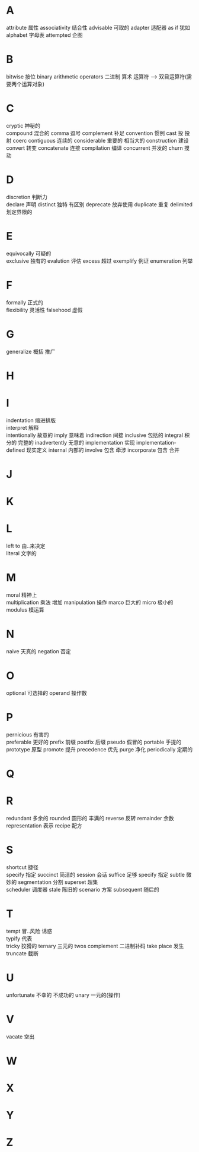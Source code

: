 # A
attribute 属性
associativity 结合性
advisable 可取的
adapter 适配器
as if 犹如
alphabet 字母表
attempted 企图

# B
bitwise 按位
binary arithmetic operators 二进制 算术 运算符 --> 双目运算符(需要两个运算对象)

# C 
cryptic 神秘的  
compound 混合的
comma 逗号
complement 补足
convention 惯例
cast 投 投射
coerc
contiguous 连续的
considerable 重要的 相当大的
construction 建设
convert 转变
concatenate 连接
compilation 编译
concurrent 并发的
churn 搅动

# D
discretion 判断力  
declare 声明
distinct 独特 有区别
deprecate 放弃使用
duplicate 重复
delimited 划定界限的 

# E
equivocally 可疑的  
exclusive 独有的
evalution 评估
excess 超过
exemplify 例证
enumeration 列举

# F
formally 正式的  
flexibility 灵活性
falsehood 虚假

# G
generalize 概括 推广

# H

# I
indentation 缩进排版  
interpret 解释  
intentionally 故意的
imply 意味着
indirection 间接
inclusive 包括的
integral 积分的 完整的
inadvertently 无意的
implementation 实现
implementation-defined 现实定义
internal 内部的
involve 包含 牵涉
incorporate 包含 合并

# J

# K

# L
left to 由..来决定  
literal 文字的

# M
moral 精神上  
multiplication 乘法 增加
manipulation 操作
marco 巨大的
micro 极小的
modulus 模运算

# N
naive 天真的
negation 否定

# O
optional 可选择的
operand 操作数

# P
pernicious 有害的  
preferable 更好的
prefix 前缀
postfix 后缀
pseudo 假冒的
portable 手提的
prototype 原型
promote 提升
precedence 优先
purge 净化
periodically 定期的

# Q

# R
redundant 多余的
rounded 圆形的 丰满的
reverse 反转
remainder 余数
representation 表示
recipe 配方

# S
shortcut 捷径  
specify 指定
succinct 简洁的
session 会话
suffice 足够
specify 指定
subtle 微妙的
segmentation 分割
superset 超集  
scheduler 调度器
stale 陈旧的
scenario 方案
subsequent 随后的

# T
tempt 冒..风险 诱惑  
typify 代表  
tricky 狡猾的
ternary 三元的
twos complement 二进制补码
take place 发生
truncate 截断

# U
unfortunate 不幸的 不成功的
unary 一元的(操作)

# V
vacate 空出

# W

# X

# Y

# Z
